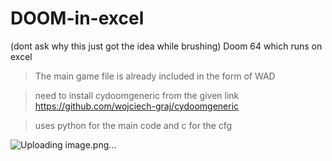 # DOOM-in-excel 
(dont ask why this just got the idea while brushing)
Doom 64 which runs on excel


> The main game file is already included in the form of WAD

> need to install cydoomgeneric from the given link https://github.com/wojciech-graj/cydoomgeneric

> uses python for the main code and c for the cfg


![Uploading image.png…]()
